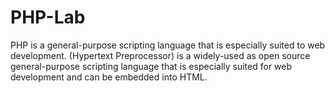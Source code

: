 # PHP-Lab
PHP is a general-purpose scripting language that is especially suited to web development.
 (Hypertext Preprocessor) is a widely-used as open source general-purpose scripting language that is especially suited for web development and can be embedded into HTML.
